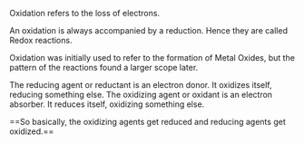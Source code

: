 Oxidation refers to the loss of electrons.

An oxidation is always accompanied by a reduction. Hence they are called Redox reactions.

Oxidation was initially used to refer to the formation of Metal Oxides, but the pattern of the reactions found a larger scope later.

The reducing agent or reductant is an electron donor. It oxidizes itself, reducing something else.
The oxidizing agent or oxidant is an electron absorber. It reduces itself, oxidizing something else.

==So basically, the oxidizing agents get reduced and reducing agents get oxidized.==